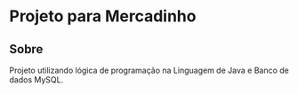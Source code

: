 <h1>Projeto para Mercadinho</h1>

<h2>Sobre</h2> 
<p>Projeto utilizando lógica de programação na Linguagem de Java e Banco de dados MySQL.</p>

